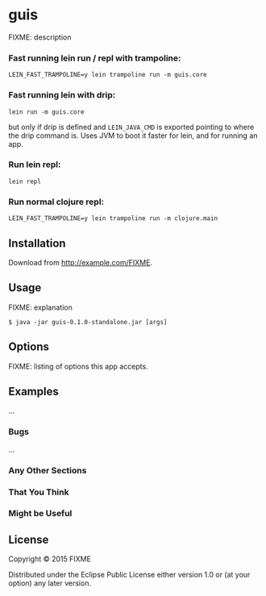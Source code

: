 # guis

FIXME: description

### Fast running lein run / repl with trampoline:
```
LEIN_FAST_TRAMPOLINE=y lein trampoline run -m guis.core
```

### Fast running lein with drip:
```
lein run -m guis.core
```

but only if drip is defined and `LEIN_JAVA_CMD` is exported pointing
to where the drip command is. Uses JVM to boot it faster for lein,
and for running an app.

### Run lein repl:
```
lein repl
```

### Run normal clojure repl:
```
LEIN_FAST_TRAMPOLINE=y lein trampoline run -m clojure.main
```

## Installation

Download from http://example.com/FIXME.

## Usage

FIXME: explanation

    $ java -jar guis-0.1.0-standalone.jar [args]

## Options

FIXME: listing of options this app accepts.

## Examples

...

### Bugs

...

### Any Other Sections
### That You Think
### Might be Useful

## License

Copyright © 2015 FIXME

Distributed under the Eclipse Public License either version 1.0 or (at
your option) any later version.

